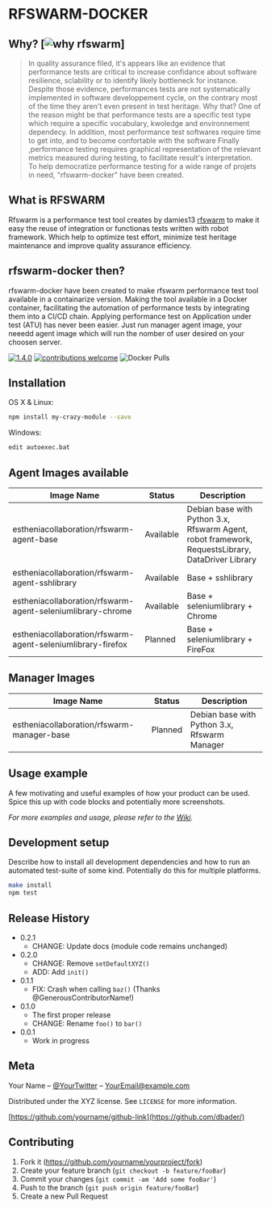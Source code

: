# RFSWARM-DOCKER
## Why? [![why rfswarm](https://img.shields.io/badge/start%20with-why%3F-brightgreen.svg?style=flat)]

> In quality assurance filed, it's appears like an evidence that performance tests are critical to increase confidance about software resilience, sclability or to identify likely bottleneck for instance.
> Despite those evidence, performances tests are not systematically implemented in software developpement cycle, on the contrary most of the time they aren't even present in test heritage. Why that?
> One of the reason might be that performance tests are a specific test type which require a specific vocabulary, kwoledge and environnement dependecy. In addition, most performance test softwares require time to get into, and to become confortable with the software
> Finally ,performance testing requires graphical representation of the relevant metrics measured during testing, to facilitate result's interpretation. 
> To help democratize performance testing for a wide range of projets in need, "rfswarm-docker" have been created.

## What is RFSWARM
Rfswarm is a performance test tool creates by damies13 [rfswarm](https://github.com/damies13/rfswarm/tree/master/Doc) to make it easy the reuse of integration or functionas tests written with robot framework.
Which help to optimize test effort, minimize test heritage maintenance and improve quality assurance efficiency.

## rfswarm-docker then?
rfswarm-docker have been created to make rfswarm performance test tool available in a containarize version.
Making the tool available in a Docker container, facilitating the automation of performance tests by integrating them into a CI/CD chain.
Applying performance test on Application under test (ATU) has never been easier.
Just run manager agent image, your neeedd agent image which will run the nomber of user desired on your choosen server.
 
[![1.4.0](https://badge.fury.io/js/cropperjs.svg)](https://badge.fury.io/js/cropperjs)
[![contributions welcome](https://img.shields.io/badge/contributions-welcome-brightgreen.svg?style=flat)](https://github.com/Esthenia-collaboration/rfswarm-docker/issues)
![Docker Pulls][docker-pull-url]

## Installation

OS X & Linux:

```sh
npm install my-crazy-module --save
```

Windows:

```sh
edit autoexec.bat
```

## Agent Images available

| Image Name | Status | Description |
| ---- | ---- | ---- |
| estheniacollaboration/rfswarm-agent-base | Available | Debian base with Python 3.x, Rfswarm Agent, robot framework, RequestsLibrary, DataDriver Library |
| estheniacollaboration/rfswarm-agent-sshlibrary | Available | Base + sshlibrary |
| estheniacollaboration/rfswarm-agent-seleniumlibrary-chrome | Available | Base + seleniumlibrary + Chrome |
| estheniacollaboration/rfswarm-agent-seleniumlibrary-firefox | Planned | Base + seleniumlibrary + FireFox |


## Manager Images
| Image Name | Status | Description |
| ---- | ---- | ---- |
| estheniacollaboration/rfswarm-manager-base | Planned | Debian base with Python 3.x, Rfswarm Manager |

## Usage example

A few motivating and useful examples of how your product can be used. Spice this up with code blocks and potentially more screenshots.

_For more examples and usage, please refer to the [Wiki][wiki]._

## Development setup

Describe how to install all development dependencies and how to run an automated test-suite of some kind. Potentially do this for multiple platforms.

```sh
make install
npm test
```

## Release History

* 0.2.1
    * CHANGE: Update docs (module code remains unchanged)
* 0.2.0
    * CHANGE: Remove `setDefaultXYZ()`
    * ADD: Add `init()`
* 0.1.1
    * FIX: Crash when calling `baz()` (Thanks @GenerousContributorName!)
* 0.1.0
    * The first proper release
    * CHANGE: Rename `foo()` to `bar()`
* 0.0.1
    * Work in progress

## Meta

Your Name – [@YourTwitter](https://twitter.com/dbader_org) – YourEmail@example.com

Distributed under the XYZ license. See ``LICENSE`` for more information.

[https://github.com/yourname/github-link](https://github.com/dbader/)

## Contributing

1. Fork it (<https://github.com/yourname/yourproject/fork>)
2. Create your feature branch (`git checkout -b feature/fooBar`)
3. Commit your changes (`git commit -am 'Add some fooBar'`)
4. Push to the branch (`git push origin feature/fooBar`)
5. Create a new Pull Request

<!-- Markdown link & img dfn's -->
[docker-pull-url]: https://img.shields.io/docker/pulls/:esthenia-collaboration/:rfswarm-docker
[npm-url]: https://npmjs.org/package/datadog-metrics
[npm-downloads]: https://img.shields.io/npm/dm/datadog-metrics.svg?style=flat-square
[travis-image]: https://img.shields.io/travis/dbader/node-datadog-metrics/master.svg?style=flat-square
[travis-url]: https://travis-ci.org/dbader/node-datadog-metrics
[wiki]: https://github.com/yourname/yourproject/wikista